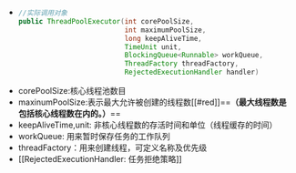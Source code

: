 - ```java
  //实际调用对象
  public ThreadPoolExecutor(int corePoolSize,
                            int maximumPoolSize,
                            long keepAliveTime,
                            TimeUnit unit,
                            BlockingQueue<Runnable> workQueue,
                            ThreadFactory threadFactory,
                            RejectedExecutionHandler handler)
  ```
- corePoolSize:核心线程池数目
- maxinumPoolSize:表示最大允许被创建的线程数[[#red]]==**（最大线程数是包括核心线程数在内的。）**==
- keepAliveTime,unit: 非核心线程数的存活时间和单位（线程缓存的时间）
- workQueue: 用来暂时保存任务的工作队列
- threadFactory：用来创建线程，可定义名称及优先级
- [[RejectedExecutionHandler: 任务拒绝策略]]